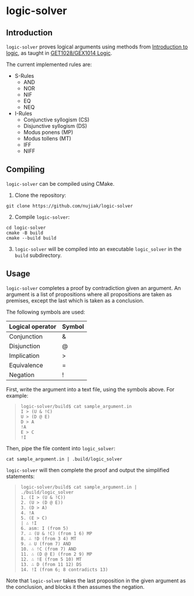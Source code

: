 # logic-solver

## Introduction

`logic-solver` proves logical arguments using methods
from [Introduction to logic](https://archive.org/details/introductiontolo0003gens_k7f4/page/424/mode/2up), as taught
in [GET1028/GEX1014 Logic](https://nusmods.com/courses/GET1028/logic).

The current implemented rules are:

- S-Rules
    - AND
    - NOR
    - NIF
    - EQ
    - NEQ
- I-Rules
    - Conjunctive syllogism (CS)
    - Disjunctive syllogism (DS)
    - Modus ponens (MP)
    - Modus tollens (MT)
    - IFF
    - NIFF

## Compiling

`logic-solver` can be compiled using CMake.

1. Clone the repository:

```console
git clone https://github.com/nujiak/logic-solver
```

2. Compile `logic-solver`:

```console
cd logic-solver
cmake -B build
cmake --build build
```

3. `logic-solver` will be compiled into an executable `logic_solver` in the `build` subdirectory.

## Usage

`logic-solver` completes a proof by contradiction given an argument. An argument is a list of propositions where all
propositions are taken as premises, except the last which is taken as a conclusion.

The following symbols are used:

| Logical operator | Symbol |
|------------------|--------|
| Conjunction      | &      |
| Disjunction      | @      |
| Implication      | \>     |
| Equivalence      | =      |
| Negation         | !      |

First, write the argument into a text file, using the symbols above. For example:

> ```console
> logic-solver/build$ cat sample_argument.in
> I > (U & !C)
> U > (D @ E)
> D > A
> !A
> E > C
> !I
> ```

Then, pipe the file content into `logic_solver`:

```console
cat sample_argument.in | .build/logic_solver
```

`logic-solver` will then complete the proof and output the simplified statements:

> ```console
> logic-solver/build$ cat sample_argument.in | ./build/logic_solver
> 1. (I > (U & !C)) 
> 2. (U > (D @ E))
> 3. (D > A)
> 4. !A
> 5. (E > C)
 > | ∴ !I
> 6. asm: I (from 5)
> 7. ∴ (U & !C) (from 1 6) MP
> 8. ∴ !D (from 3 4) MT
> 9. ∴ U (from 7) AND
> 10. ∴ !C (from 7) AND
> 11. ∴ (D @ E) (from 2 9) MP
> 12. ∴ !E (from 5 10) MT
> 13. ∴ D (from 11 12) DS
> 14. !I (from 6; 8 contradicts 13)
> ```

Note that `logic-solver` takes the last proposition in the given argument as the conclusion, and blocks it then assumes the negation.